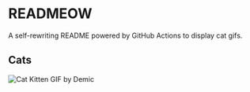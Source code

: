 # READMEOW

A self-rewriting README powered by GitHub Actions to display cat gifs.

## Cats

![Cat Kitten GIF by Demic](https://media2.giphy.com/media/3oriO0OEd9QIDdllqo/200.gif?cid=9acd02da7rcjvca1xw4yfcrhtos8hvdzztocf0xe7lo267eb&ep=v1_gifs_search&rid=200.gif&ct=g)
